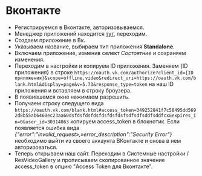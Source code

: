 # Вконтакте

- Регистрируемся в Вконтакте, авторизовываемся.
- Менеджер приложений находится [тут](https://vk.com/apps?act=manage), переходим.
- Создаем приложение в Вк.
- Указываем название, выбираем тип приложения **Standalone**.
- Включаем приложение, изменив селект *Состоятние* и сохраняем изменения.
- Переходим в настройки и копируем ID приложения. Заменяем {ID приложения} в строке `https://oauth.vk.com/authorize?client_id={ID приложения}&scope=offline,video&redirect_uri=https://oauth.vk.com/blank.html&display=page&v=5.73&response_type=token` на наш ID приложения и вставляем в строку броузера.
- В появившемся окне нажимаем разрешить.
- Получаем строку следущего вида `https://oauth.vk.com/blank.html#access_token=349252841f7c58495dd5692d8b55ab6460ec23aa60dsfdsfdsfdsfdsfdsfdsfsdfsdfsddfsddfcx&expires_in=0&user_id=30314063` копируем access_token в блокнотик. Если  появляется ошибка вида  _{"error":"invalid_request»,»error_description":"Security Error"}_ необходимо  выйти из  своего аккаунта  ВКонтакте и снова в нем авторизоваться.
- Теперь открываем наш сайт. Переходим в Системные настройки / ResVideoGallery и прописываем скопированное значение access_token в опцию "Access Token для Вконтакте".
